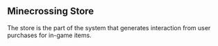 ## Minecrossing Store

<p>
    The store is the part of the system that generates interaction from user purchases for in-game items.
</p>

